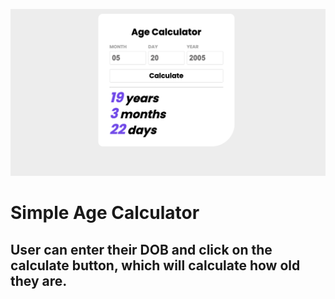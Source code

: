 ![screenshot of calc website](./images/age-calc-ss.png)
# Simple Age Calculator
## User can enter their DOB and click on the calculate button, which will calculate how old they are.
